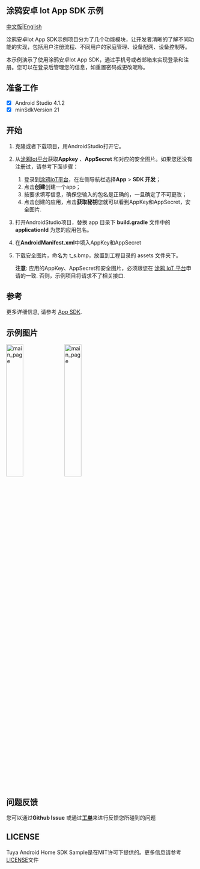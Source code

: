 ## 涂鸦安卓 Iot App SDK 示例
[中文版](README_zh.md)|[English](README.md)

涂鸦安卓Iot App SDK示例项目分为了几个功能模块，让开发者清晰的了解不同功能的实现，包括用户注册流程、不同用户的家庭管理、设备配网、设备控制等。

本示例演示了使用涂鸦安卓Iot App SDK，通过手机号或者邮箱来实现登录和注册。您可以在登录后管理您的信息，如重置密码或更改昵称。
## 准备工作
  - [X] Android Studio 4.1.2
  - [X] minSdkVersion 21

## 开始
1. 克隆或者下载项目，用AndroidStudio打开它。
2. 从[涂鸦Iot平台](https://iot.tuya.com/?_source=github)获取**Appkey** 、**AppSecret** 和对应的安全图片。如果您还没有注册过，请参考下面步骤：
  
   1. 登录到[涂鸦IoT平台](https://iot.tuya.com/?_source=github)，在左侧导航栏选择**App** > **SDK 开发**；
   2. 点击**创建**创建一个app；
   3. 按要求填写信息，确保您输入的包名是正确的，一旦确定了不可更改；
   4. 点击创建的应用，点击**获取秘钥**您就可以看到AppKey和AppSecret，安全图片.

3. 打开AndroidStudio项目，替换 app 目录下 **build.gradle** 文件中的 **applicationId** 为您的应用包名。
4. 在**AndroidManifest.xml**中填入AppKey和AppSecret
5. 下载安全图片，命名为 t_s.bmp，放置到工程目录的 assets 文件夹下。

    **注意**: 应用的AppKey、AppSecret和安全图片，必须跟您在 [涂鸦 IoT 平台](https://iot.tuya.com/?_source=github)申请的一致. 否则，示例项目将请求不了相关接口.

## 参考

更多详细信息, 请参考 [App SDK](https://developer.tuya.com/en/docs/app-development?_source=github).


示例图片
---
<img src="https://images.tuyacn.com/app/liya/tuya-app-sdk-sample/3.png" alt="main_page" width="30%" />
<img src="https://images.tuyacn.com/app/liya/tuya-app-sdk-sample/4.png" alt="main_page" width="30%" />


问题反馈
---

您可以通过**Github Issue** 或通过[**工单**](https://service.console.tuya.com)来进行反馈您所碰到的问题

LICENSE
---
Tuya Android Home SDK Sample是在MIT许可下提供的。更多信息请参考[LICENSE](LICENSE)文件
